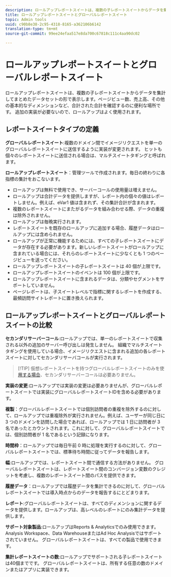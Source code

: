 ```yaml
---
description: ロールアップレポートスイートは、複数の子レポートスイートからデータを集計してまとめたデータセットの形で表示します。
title: ロールアップレポートスイートとグローバルレポートスイート
topic: Admin tools
uuid: c90b8e38-2c95-4318-8165-a362106b6142
translation-type: tm+mt
source-git-commit: 99ee24efaa517e8da700c67818c111c4aa90dc02

---
```



# ロールアップレポートスイートとグローバルレポートスイート

ロールアップレポートスイートは、複数の子レポートスイートからデータを集計してまとめたデータセットの形で表示します。ページビュー数、売上高、その他の基本的なディメンションなど、合計された合計を確認するのに便利な場所です。 追加の実装が必要ないので、ロールアップはよく使用されます。

## レポートスイートタイプの定義

**グローバルレポートスイート**:複数のドメイン間でイメージリクエストを単一のグローバルレポートスイートに送信するように実装が変更されます。 ヒットも個々のレポートスイートに送信される場合は、マルチスイートタギングと呼ばれます。

**ロールアップレポートスイート**：管理ツールで作成されます。毎日の終わりに各指標の集計をおこないます。

* ロールアップは無料で使用でき、サーバーコールの使用量は増えません。
* ロールアップは合計データを提供しますが、レポート内の個々の値はレポートしません。例えば、eVar1 値は含まれず、その集計合計が含まれます。
* 複数のレポートスイートにまたがるデータを組み合わせる際、データの重複は除外されません。
* ロールアップは毎晩実行されます。
* レポートスイートを既存のロールアップに追加する場合、履歴データはロールアップには含められません。
* ロールアップが正常に機能するためには、すべての子レポートスイートにデータが存在する必要があります。新しいレポートスイートがロールアップに含まれている場合には、それらのレポートスイートに少なくとも 1 つのページビューを送ってください。
* ロールアップレポートスイートの子レポートスイートは 40 個が上限です。
* ロールアップレポートスイートのイベントは 100 個が上限です。
* ロールアップレポートスイートに含まれるデータは、分類やセグメントをサポートしていません。
* ページレポートは、子スイートレベルで指標に関するレポートを作成する、最頻訪問サイトレポートに置き換えられます。

## ロールアップレポートスイートとグローバルレポートスイートの比較

**セカンダリサーバーコール**:ロールアップでは、単一のレポートスイートで収集される以外の追加のサーバー呼び出しは発生しません。 組織でマルチスイートタギングを使用している場合、イメージリクエストに含まれる追加の各レポートスイートに対してセカンダリサーバコールが実行されます。

> [!TIP] 仮想レポートスイートを持つグローバルレポートスイートのみを使 [用する場合](../../components/vrs/vrs-considerations.md)、セカンダリサーバーコールは必要ありません。

**実装の変更**:ロールアップでは実装の変更は必要ありませんが、グローバルレポートスイートでは実装にグローバルレポートスイートIDを含める必要があります。

**複製**：グローバルレポートスイートでは個別訪問者の重複を除外するのに対して、ロールアップでは重複除外が実行されません。例えば、ユーザーが同じ日に 3 つのドメインを訪問した場合であれば、ロールアップでは 1 日に訪問者が 3 名であったとカウントされます。これに対して、グローバルレポートスイートでは、個別訪問者が 1 名であるという記録になります。

**時間枠**：ロールアップでは毎日午前 0 時に処理を実行するのに対して、グローバルレポートスイートでは、標準待ち時間に従ってデータを報告します。

**幅**:ロールアップでは、レポートスイート間で通信する方法がありません。 グローバルレポートスイートは、レポートスイート間のコンバージョン変数のクレジットを考慮し、複数のレポートスイート間のパスを提供できます。

**履歴データ**：ロールアップでは履歴データを集計できるのに対して、グローバルレポートスイートでは導入時点からのデータを報告するにとどまります。

**レポート**:グローバルレポートスイートは、すべてのディメンションに関するデータを提供します。ロールアップは、高レベルのレポートにのみ集計データを提供します。

**サポート対象製品**:ロールアップはReports &amp; Analyticsでのみ使用できます。 Analysis Workspace、Data WarehouseまたはAd Hoc Analysisではサポートされていません。 グローバルレポートスイートは、すべての製品で使用できます。

**集計レポートスイートの数**:ロールアップでサポートされる子レポートスイートは40個までです。 グローバルレポートスイートは、所有する任意の数のドメインまたはアプリに実装できます。
